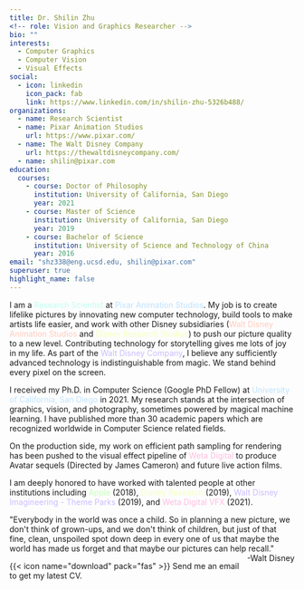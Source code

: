 ```yaml
---
title: Dr. Shilin Zhu
<!-- role: Vision and Graphics Researcher -->
bio: ""
interests:
  - Computer Graphics
  - Computer Vision
  - Visual Effects
social:
  - icon: linkedin
    icon_pack: fab
    link: https://www.linkedin.com/in/shilin-zhu-5326b488/
organizations:
  - name: Research Scientist
  - name: Pixar Animation Studios
    url: https://www.pixar.com/
  - name: The Walt Disney Company
    url: https://thewaltdisneycompany.com/
  - name: shilin@pixar.com
education:
  courses:
    - course: Doctor of Philosophy
      institution: University of California, San Diego
      year: 2021
    - course: Master of Science
      institution: University of California, San Diego
      year: 2019
    - course: Bachelor of Science
      institution: University of Science and Technology of China
      year: 2016
email: "shz338@eng.ucsd.edu, shilin@pixar.com"
superuser: true
highlight_name: false
---
```

I am a <span style="color:#bdffee">Research Scientist</span> at <span style="color:#bde2ff">Pixar Animation Studios</span>. My job is to create lifelike pictures by innovating new computer technology, build tools to make artists life easier, and work with other Disney subsidiaries (<span style="color:#ffcbbd">Walt Disney Animation Studios</span> and <span style="color:#f4ffbd">Disney Research Studios</span>) to push our picture quality to a new level. Contributing technology for storytelling gives me lots of joy in my life. As part of the <span style="color:#ccbdff">Walt Disney Company</span>, I believe any sufficiently advanced technology is indistinguishable from magic. We stand behind every pixel on the screen.

I received my Ph.D. in Computer Science (Google PhD Fellow) at <span style="color:#bde2ff">University of California, San Diego</span> in 2021. My research stands at the intersection of graphics, vision, and photography, sometimes powered by magical machine learning. I have published more than 30 academic papers which are recognized worldwide in Computer Science related fields. 

On the production side, my work on efficient path sampling for rendering has been pushed to the visual effect pipeline of <span style="color:#ffbde1">Weta Digital</span> to produce Avatar sequels (Directed by James Cameron) and future live action films.

I am deeply honored to have worked with talented people at other institutions including <span style="color:#c8ffbd">Apple</span> (2018), <span style="color:#f4ffbd">Disney Research</span> (2019), <span style="color:#ccbdff">Walt Disney Imagineering - Theme Parks</span> (2019), and <span style="color:#ffbde1">Weta Digital VFX</span> (2021).

"Everybody in the world was once a child. So in planning a new picture, we don't think of grown-ups, and we don't think of children, but just of that fine, clean, unspoiled spot down deep in every one of us that maybe the world has made us forget and that maybe our pictures can help recall."  <span style="float:right;">-Walt Disney</span>

{{< icon name="download" pack="fas" >}} Send me an email to get my latest CV. <!-- Download my {{< staticref "uploads/Shilin_CV.pdf" "newtab" >}}CV{{< /staticref >}}. -->
